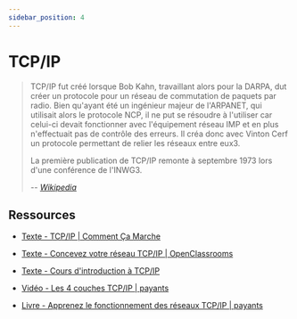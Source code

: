 ```yaml
---
sidebar_position: 4
---
```


# TCP/IP

> TCP/IP fut créé lorsque Bob Kahn, travaillant alors pour la DARPA, dut créer un protocole pour un réseau de commutation de paquets par radio. Bien qu'ayant été un ingénieur majeur de l'ARPANET, qui utilisait alors le protocole NCP, il ne put se résoudre à l'utiliser car celui-ci devait fonctionner avec l'équipement réseau IMP et en plus n'effectuait pas de contrôle des erreurs. Il créa donc avec Vinton Cerf un protocole permettant de relier les réseaux entre eux3.
>
>La première publication de TCP/IP remonte à septembre 1973 lors d'une conférence de l'INWG3.
>
> -- <cite>[Wikipedia](https://fr.wikipedia.org/wiki/Suite_des_protocoles_Internet)</cite>

## Ressources

* [Texte - TCP/IP | Comment Ça Marche](https://www.commentcamarche.net/contents/539-tcp-ip)

* [Texte - Concevez votre réseau TCP/IP | OpenClassrooms](https://openclassrooms.com/fr/courses/6944606-concevez-votre-reseau-tcp-ip)

* [Texte - Cours d'introduction à TCP/IP](https://laissus.developpez.com/tutoriels/cours-introduction-tcp-ip/)

* [Vidéo - Les 4 couches TCP/IP | payants](https://www.elephorm.com/formation/code/webmaster/les-fondamentaux-du-webmaster/les-4-couches-tcpip)

* [Livre - Apprenez le fonctionnement des réseaux TCP/IP | payants](https://www.elephorm.com/formation/code/webmaster/les-fondamentaux-du-webmaster/les-4-couches-tcpip)

